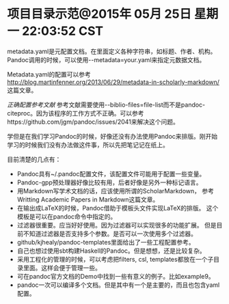 项目目录示范@2015年 05月 25日 星期一 22:03:52 CST
======================================================================

metadata.yaml是元配置文档。在里面定义各种字符串，如标题、作者、机构。Pandoc调用的时候，可以使用--metadata=your.yaml来指定元数据文档。

Metadata.yaml的配置可以参考 http://blog.martinfenner.org/2013/06/29/metadata-in-scholarly-markdown/ 这篇文章。

*正确配置参考文献* 参考文献需要使用--biblio-files=file-list而不是pandoc-citeproc。因为该程序的工作方式不正确。可以参考https://github.com/jgm/pandoc/issues/2041来解决这个问题。

学但是在我们学习Pandoc的时候，好像还没有办法使用Pandoc来排版。刚开始学习的时候我们没有办法做这件事，所以先把笔记记在纸上。

目前清楚的几点有：

* Pandoc具有~/.pandoc配置文件，该配置文件可能用于配置一些变量。
* Pandoc-gpp预处理器好像比较有用，后者好像是另外一种标记语言。
* 用Markdown写学术文档的话，应该使用所谓的ScholarMarkdown，
参考Writting Academic Papers in Markdown这篇文章。
* 在输出成LaTeX的时候，Pandoc借助于模板头文件实现LaTeX的排版。
这个模板是可以在pandoc命令中指定的。
* 过滤器很重要。应当好好使用。因为过滤器可以实现很多的功能扩展。
但是目前不知道过滤器是否支持多个参数。是否可以一次使用多个过滤器。
* github/kjhealy/pandoc-templates里面给出了一些工程配置参考。
* 自己也想过使用sbt构建Haskell的Pandoc。但是想想，还是比较复杂。
* 采用工程化的管理的时候，可以考虑把filters, csl, templates都放在一个子目录里面。这样会便于管理一些。
* 可在pandoc官方文档的Demo中找到一些有意义的例子。比如example9。
* pandoc一次可以编译多个文档。但是其中有一个是主要的，而且也包含yaml配置。
